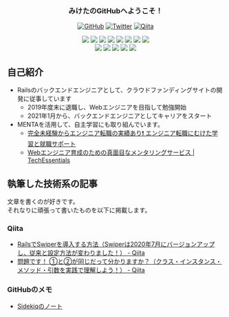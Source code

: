 <h3 align="center">みけたのGitHubへようこそ！</h3>

<p align="center">
   <a href="https://github.com/miketa_webprgr"><img alt="GitHub" title="GitHub" src="https://img.shields.io/badge/-GitHub-181717?style=for-the-badge&logo=github&logoColor=white"/></a>
  <a href="https://twitter.com/miketa_webprgr"><img alt="Twitter" title="Twitter" src="https://img.shields.io/badge/-Twitter-1DA1F2?style=for-the-badge&logo=twitter&logoColor=white"/></a>
  <a href="https://qiita.com/miketa_webprgr"><img alt="Qiita" title="Qiita" src="https://img.shields.io/badge/-Qiita-55C501?style=for-the-badge&logo=Qiita&logoColor=white"/></a>
</p>

<p align="center">
  <img src="https://img.shields.io/badge/-Ruby%20on%20Rails-333333?style=flat&logo=ruby-on-rails&logoColor=CC0000">
  <img src="https://img.shields.io/badge/-Ruby-333333?style=flat&logo=Ruby&logoColor=CC342D">
  <img src="https://img.shields.io/badge/-JavaScript-333333?style=flat&logo=javascript">
  <img src="https://img.shields.io/badge/-HTML-333333?style=flat&logo=HTML5">
  <img src="https://img.shields.io/badge/-CSS-333333?style=flat&logo=CSS3&logoColor=1572B6">
  <img src="https://img.shields.io/badge/-Bootstrap-333333?style=flat&logo=bootstrap&logoColor=563D7C">  
  <img src="https://img.shields.io/badge/-MySQL-333333?style=flat&logo=mysql">
  <img src="https://img.shields.io/badge/-Redis-333333?style=flat&logo=redis&logoColor=DC382D">
  <br>
  <img src="https://img.shields.io/badge/-Git-333333?style=flat&logo=git">
  <img src="https://img.shields.io/badge/-GitHub-333333?style=flat&logo=github">
  <img src="https://img.shields.io/badge/-Bitbucket-333333?style=flat&logo=bitbucket&logoColor=0052CC">
  <img src="https://img.shields.io/badge/-Visual%20Studio%20Code-333333?style=flat&logo=visual-studio-code&logoColor=007ACC">
  <img src="https://img.shields.io/badge/-Heroku-333333?style=flat&logo=Heroku&logoColor=430098">
</p>

## 自己紹介

* Railsのバックエンドエンジニアとして、クラウドファンディングサイトの開発に従事しています
   * 2019年度末に退職し、Webエンジニアを目指して勉強開始
   * 2021年1月から、バックエンドエンジニアとしてキャリアをスタート
* MENTAを活用して、自主学習にも取り組んでいます。
  - [完全未経験からエンジニア転職の実績あり❗️ エンジニア転職にむけた学習と就職サポート](https://menta.work/plan/577)
  - [Webエンジニア育成のための真面目なメンタリングサービス \| TechEssentials](https://tech-essentials.work/)

## 執筆した技術系の記事

文章を書くのが好きです。  
それなりに頑張って書いたものを以下に掲載します。  

### Qiita

* [RailsでSwiperを導入する方法（Swiperは2020年7月にバージョンアップし、従来と設定方法が変わりました！） \- Qiita](https://qiita.com/miketa_webprgr/items/0a3845aeb5da2ed75f82)
* [問題です！ ①と②が同じだって分かりますか？（クラス・インスタンス・メソッド・引数を実践で理解しよう！） \- Qiita](https://qiita.com/miketa_webprgr/items/361d339d2739792457ab)

### GitHubのメモ

* [Sidekiqのノート](https://github.com/miketa-webprgr/TIL/blob/master/11_Rails_Intensive_Training/12_issue_note.md)
